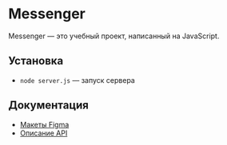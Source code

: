 # Messenger
Messenger — это учебный проект, написанный на JavaScript.

## Установка
- `node server.js` — запуск сервера

## Документация
- [Макеты Figma](https://www.figma.com/file/q213QsV72crD3wOaWSZQMo/Praktikum-Chat?node-id=0%3A1)
- [Описание API](https://ya-praktikum.tech/api/v2/swagger/#/)
